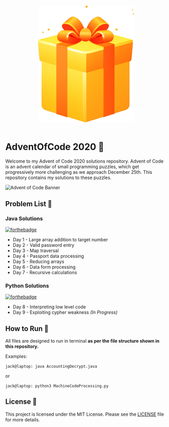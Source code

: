 &nbsp;
<div id="header" align="center">
  <img src="https://github.com/Jack-Development/AdventOfCode2020/blob/main/Resources/logo.png" width="300"/>
</div>
&nbsp;

# AdventOfCode 2020 🎄

Welcome to my Advent of Code 2020 solutions repository. Advent of Code is an advent calendar of small programming puzzles, which get progressively more challenging as we approach December 25th. This repository contains my solutions to these puzzles.

![Advent of Code Banner](<https://camo.githubusercontent.com/45e775d95451f2bda211ee757d1a959671cf4c762feb1e7ccaca59925704e333/68747470733a2f2f626c6f67732e7361702e636f6d2f77702d636f6e74656e742f75706c6f6164732f323032302f31312f456b616f5151545845414d4134424e2e6a7067>)

## Problem List 🎁

### Java Solutions
[![forthebadge](https://forthebadge.com/images/badges/made-with-java.svg)](https://forthebadge.com)

- Day 1 - Large array addition to target number
- Day 2 - Valid password entry
- Day 3 - Map traversal
- Day 4 - Passport data processing
- Day 5 - Reducing arrays
- Day 6 - Data form processing
- Day 7 - Recursive calculations

### Python Solutions
[![forthebadge](https://forthebadge.com/images/badges/made-with-python.svg)](https://forthebadge.com)

- Day 8 - Interpreting low level code
- Day 9 - Exploiting cypher weakness *(In Progress)*

## How to Run 🏃

All files are designed to run in terminal **as per the file structure shown in this repository.**

Examples:

```console
jack@laptop: java AccountingDecrypt.java
```
or
```console
jack@laptop: python3 MachineCodeProcessing.py
```

## License 📄

This project is licensed under the MIT License. Please see the [LICENSE](LICENSE) file for more details.

